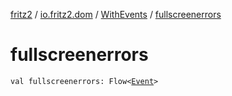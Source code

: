 [fritz2](../../index.md) / [io.fritz2.dom](../index.md) / [WithEvents](index.md) / [fullscreenerrors](./fullscreenerrors.md)

# fullscreenerrors

`val fullscreenerrors: Flow<`[`Event`](https://kotlinlang.org/api/latest/jvm/stdlib/org.w3c.dom.events/-event/index.html)`>`